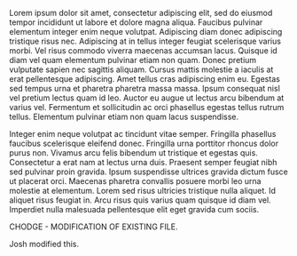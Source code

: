 Lorem ipsum dolor sit amet, consectetur adipiscing elit, sed do eiusmod tempor incididunt ut labore et dolore magna aliqua. Faucibus pulvinar elementum integer enim neque volutpat. Adipiscing diam donec adipiscing tristique risus nec. Adipiscing at in tellus integer feugiat scelerisque varius morbi. Vel risus commodo viverra maecenas accumsan lacus. Quisque id diam vel quam elementum pulvinar etiam non quam. Donec pretium vulputate sapien nec sagittis aliquam. Cursus mattis molestie a iaculis at erat pellentesque adipiscing. Amet tellus cras adipiscing enim eu. Egestas sed tempus urna et pharetra pharetra massa massa. Ipsum consequat nisl vel pretium lectus quam id leo. Auctor eu augue ut lectus arcu bibendum at varius vel. Fermentum et sollicitudin ac orci phasellus egestas tellus rutrum tellus. Elementum pulvinar etiam non quam lacus suspendisse.

Integer enim neque volutpat ac tincidunt vitae semper. Fringilla phasellus faucibus scelerisque eleifend donec. Fringilla urna porttitor rhoncus dolor purus non. Vivamus arcu felis bibendum ut tristique et egestas quis. Consectetur a erat nam at lectus urna duis. Praesent semper feugiat nibh sed pulvinar proin gravida. Ipsum suspendisse ultrices gravida dictum fusce ut placerat orci. Maecenas pharetra convallis posuere morbi leo urna molestie at elementum. Lorem sed risus ultricies tristique nulla aliquet. Id aliquet risus feugiat in. Arcu risus quis varius quam quisque id diam vel. Imperdiet nulla malesuada pellentesque elit eget gravida cum sociis.


CHODGE - MODIFICATION OF EXISTING FILE.


Josh modified this.

